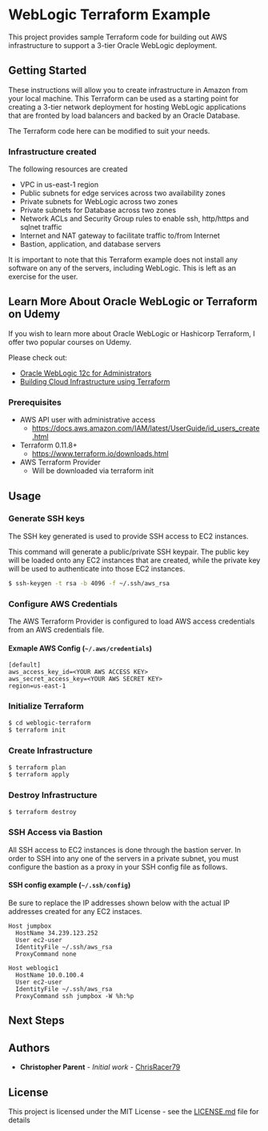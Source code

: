 # WebLogic Terraform Example

This project provides sample Terraform code for building out AWS infrastructure to support a 3-tier Oracle WebLogic deployment. 

## Getting Started

These instructions will allow you to create infrastructure in Amazon from your local machine. This Terraform can be used as a starting point for creating a 3-tier network deployment for hosting WebLogic applications that are fronted by load balancers and backed by an Oracle Database.

The Terraform code here can be modified to suit your needs. 

### Infrastructure created
The following resources are created

- VPC in us-east-1 region
- Public subnets for edge services across two availability zones
- Private subnets for WebLogic across two zones
- Private subnets for Database across two zones
- Network ACLs and Security Group rules to enable ssh, http/https and sqlnet traffic
- Internet and NAT gateway to facilitate traffic to/from Internet
- Bastion, application, and database servers

It is important to note that this Terraform example does not install any software on any of the servers, including WebLogic. This is left as an exercise for the user. 

## Learn More About Oracle WebLogic or Terraform on Udemy

If you wish to learn more about Oracle WebLogic or Hashicorp Terraform, I offer two popular courses on Udemy.

Please check out:

- [Oracle WebLogic 12c for Administrators](https://www.udemy.com/oracle-weblogic-12c-for-administrators/?couponCode=LEARNWLS49)
- [Building Cloud Infrastructure using Terraform](https://www.udemy.com/building-cloud-infrastructure-with-terraform/?couponCode=LEARNTF18)


### Prerequisites

- AWS API user with administrative access
    - https://docs.aws.amazon.com/IAM/latest/UserGuide/id_users_create.html
- Terraform 0.11.8+
    - https://www.terraform.io/downloads.html
- AWS Terraform Provider
    - Will be downloaded via terraform init

## Usage
### Generate SSH keys

The SSH key generated is used to provide SSH access to EC2 instances.

This command will generate a public/private SSH keypair. The public key will be loaded onto any EC2 instances that are created, while the private key will be used to authenticate into those EC2 instances.

```sh
$ ssh-keygen -t rsa -b 4096 -f ~/.ssh/aws_rsa
```

### Configure AWS Credentials
The AWS Terraform Provider is configured to load AWS access credentials from an AWS credentials file. 

#### Exmaple AWS Config (`~/.aws/credentials`)
```
[default]
aws_access_key_id=<YOUR AWS ACCESS KEY>
aws_secret_access_key=<YOUR AWS SECRET KEY> 
region=us-east-1
```

### Initialize Terraform

```sh
$ cd weblogic-terraform
$ terraform init
```

### Create Infrastructure

```sh
$ terraform plan
$ terraform apply
```

### Destroy Infrastructure

```sh
$ terraform destroy
```


### SSH Access via Bastion
All SSH access to EC2 instances is done through the bastion server. In order to SSH into any one of the servers in a private subnet, you must configure the bastion as a proxy in your SSH config file as follows.

#### SSH config example (`~/.ssh/config`)

Be sure to replace the IP addresses shown below with the actual IP addresses created for any EC2 instaces.

```
Host jumpbox
  HostName 34.239.123.252
  User ec2-user
  IdentityFile ~/.ssh/aws_rsa
  ProxyCommand none

Host weblogic1
  HostName 10.0.100.4
  User ec2-user
  IdentityFile ~/.ssh/aws_rsa
  ProxyCommand ssh jumpbox -W %h:%p
```

## Next Steps

## Authors

* **Christopher Parent** - *Initial work* - [ChrisRacer79](https://github.com/chrisracer79)


## License

This project is licensed under the MIT License - see the [LICENSE.md](LICENSE.md) file for details


